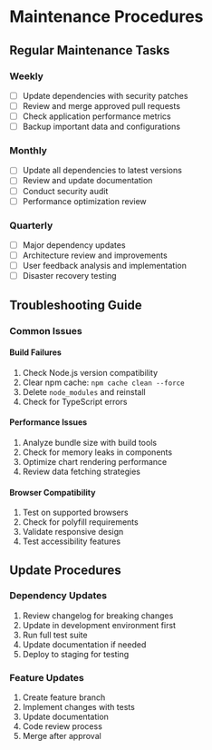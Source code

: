# Maintenance Procedures

## Regular Maintenance Tasks

### Weekly
- [ ] Update dependencies with security patches
- [ ] Review and merge approved pull requests
- [ ] Check application performance metrics
- [ ] Backup important data and configurations

### Monthly
- [ ] Update all dependencies to latest versions
- [ ] Review and update documentation
- [ ] Conduct security audit
- [ ] Performance optimization review

### Quarterly
- [ ] Major dependency updates
- [ ] Architecture review and improvements
- [ ] User feedback analysis and implementation
- [ ] Disaster recovery testing

## Troubleshooting Guide

### Common Issues

#### Build Failures
1. Check Node.js version compatibility
2. Clear npm cache: `npm cache clean --force`
3. Delete `node_modules` and reinstall
4. Check for TypeScript errors

#### Performance Issues
1. Analyze bundle size with build tools
2. Check for memory leaks in components
3. Optimize chart rendering performance
4. Review data fetching strategies

#### Browser Compatibility
1. Test on supported browsers
2. Check for polyfill requirements
3. Validate responsive design
4. Test accessibility features

## Update Procedures

### Dependency Updates
1. Review changelog for breaking changes
2. Update in development environment first
3. Run full test suite
4. Update documentation if needed
5. Deploy to staging for testing

### Feature Updates
1. Create feature branch
2. Implement changes with tests
3. Update documentation
4. Code review process
5. Merge after approval